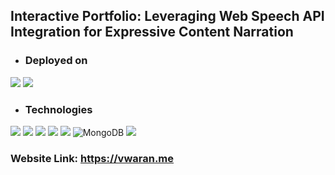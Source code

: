 ## Interactive Portfolio: Leveraging Web Speech API Integration for Expressive Content Narration


* ### Deployed on

<img src="https://img.shields.io/badge/Netlify-00C7B7?style=for-the-badge&logo=netlify&logoColor=white" />  <img src="https://img.shields.io/badge/Render-46E3B7?style=for-the-badge&logo=render&logoColor=white" />

* ### Technologies

<img src="https://img.shields.io/badge/React-20232A?style=for-the-badge&logo=react&logoColor=61DAFB" />  <img src="https://img.shields.io/badge/React_Router-CA4245?style=for-the-badge&logo=react-router&logoColor=white" />  <img src="https://img.shields.io/badge/Redux-593D88?style=for-the-badge&logo=redux&logoColor=white" />  <img src="https://img.shields.io/badge/Express%20js-000000?style=for-the-badge&logo=express&logoColor=white"/>  <img src="https://img.shields.io/badge/Node%20js-339933?style=for-the-badge&logo=nodedotjs&logoColor=white" /> ![MongoDB](https://img.shields.io/badge/MongoDB-%234ea94b.svg?style=for-the-badge&logo=mongodb&logoColor=white) <img src="https://img.shields.io/badge/Bootstrap-563D7C?style=for-the-badge&logo=bootstrap&logoColor=white" /> 

### Website Link: https://vwaran.me



